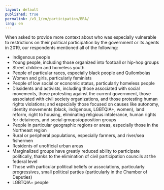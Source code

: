 ```yaml
---
layout: default
published: true
permalink: /v3_1/en/participation/BRA/
lang: en
---
```


When asked to provide more context about who was especially vulnerable to restrictions on their political participation by the government or its agents in 2019, our respondents mentioned all of the following:
- Indigenous people
- Young people, including those organized into football or hip-hop groups
- Street children and homeless youth
- People of particular races, especially black people and Quilombolas
- Women and girls, particularly feminists
- People of low social or economic status, particularly homeless people
- Dissidents and activists, including those associated with social movements, those protesting against the current government, those associated with civil society organizations, and those protesting human rights violations; and especially those focused on causes like autonomy, identity movements (black, indigenous, LGBTQIA+, women), land reform, right to housing, eliminating religious intolerance, human rights for detainees, and social groups/opposition groups
- People in particular geographic regions or areas, especially those in the Northeast region
- Rural or peripheral populations, especially farmers, and river/sea fishermen
- Residents of unofficial urban areas
- Marginalized groups have greatly reduced ability to participate politically, thanks to the elimination of civil participation councils at the federal level
- Those with particular political beliefs or associations, particularly progressives, small political parties (particularly in the Chamber of Deputies)
- LGBTQIA+ people
